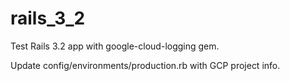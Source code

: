 # rails_3_2
Test Rails 3.2 app with google-cloud-logging gem.

Update config/environments/production.rb with GCP project info.
